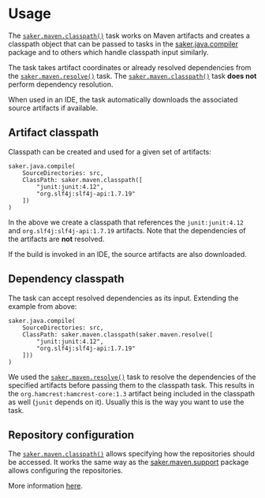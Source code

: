# Usage

The [`saker.maven.classpath()`](/taskdoc/saker.maven.classpath.html) task works on Maven artifacts and creates a classpath object that can be passed to tasks in the [saker.java.compiler](root:/saker.java.compiler/index.html) package and to others which handle classpath input similarly.

The task takes artifact coordinates or already resolved dependencies from the [`saker.maven.resolve()`](root:/saker.maven.support/taskdoc/saker.maven.resolve.html) task. The [`saker.maven.classpath()`](/taskdoc/saker.maven.classpath.html) task **does not** perform dependency resolution.

When used in an IDE, the task automatically downloads the associated source artifacts if available.

## Artifact classpath

Classpath can be created and used for a given set of artifacts:

```sakerscript
saker.java.compile(
	SourceDirectories: src,
	ClassPath: saker.maven.classpath([
		"junit:junit:4.12",
		"org.slf4j:slf4j-api:1.7.19"
	])
)
```

In the above we create a classpath that references the `junit:junit:4.12` and `org.slf4j:slf4j-api:1.7.19` artifacts. Note that the dependencies of the artifacts are **not** resolved.

If the build is invoked in an IDE, the source artifacts are also downloaded.

## Dependency classpath

The task can accept resolved dependencies as its input. Extending the example from above:

```sakerscript
saker.java.compile(
	SourceDirectories: src,
	ClassPath: saker.maven.classpath(saker.maven.resolve([
		"junit:junit:4.12",
		"org.slf4j:slf4j-api:1.7.19"
	]))
)
```

We used the [`saker.maven.resolve()`](root:/saker.maven.support/taskdoc/saker.maven.resolve.html) task to resolve the dependencies of the specified artifacts before passing them to the classpath task. This results in the `org.hamcrest:hamcrest-core:1.3` artifact being included in the classpath as well (`junit` depends on it). Usually this is the way you want to use the task. 

## Repository configuration

The [`saker.maven.classpath()`](/taskdoc/saker.maven.classpath.html) allows specifying how the repositories should be accessed. It works the same way as the [saker.maven.support](root:/saker.maven.support/index.html) package allows configuring the repositories.

More information [here](root:/saker.maven.support/doc/mavensupport/configuration.html). 